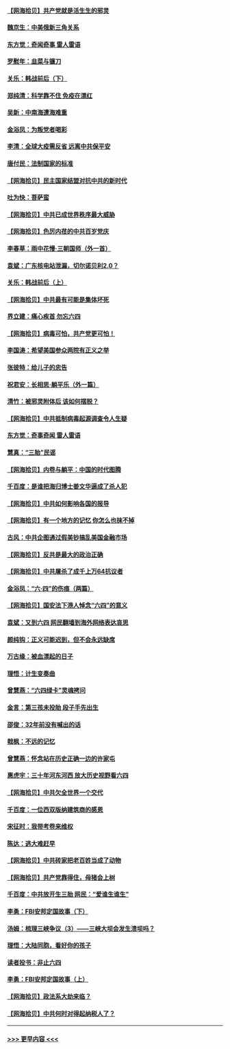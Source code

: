 #### [【网海拾贝】共产党就是活生生的邪灵](../pages/nsc993/n13036627.md?t=06221252) 
#### [魏京生：中美俄新三角关系](../pages/nsc993/n13035986.md?t=06221252) 
#### [东方觉：奇闻奇事 雷人雷语](../pages/nsc993/n13035878.md?t=06221252) 
#### [罗慰年：韭菜与镰刀](../pages/nsc993/n13034374.md?t=06221252) 
#### [关乐：韩战前后（下）](../pages/nsc993/n13034113.md?t=06221252) 
#### [郑纯清：科学靠不住 免疫在漂红](../pages/nsc993/n13034093.md?t=06221252) 
#### [吴新：中南海遭海难重](../pages/nsc993/n13034084.md?t=06221252) 
#### [金浴凤：为叛党者喝彩](../pages/nsc993/n13034058.md?t=06221252) 
#### [李清：全球大疫需反省 远离中共保平安](../pages/nsc993/n13033784.md?t=06221252) 
#### [唐付民：法制国家的标准](../pages/nsc993/n13032944.md?t=06221252) 
#### [【网海拾贝】民主国家结盟对抗中共的新时代](../pages/nsc993/n13031717.md?t=06221252) 
#### [吐为快：菩萨蛮](../pages/nsc993/n13030033.md?t=06221252) 
#### [【网海拾贝】中共已成世界秩序最大威胁](../pages/nsc993/n13028138.md?t=06221252) 
#### [【网海拾贝】色厉内荏的中共百岁党庆](../pages/nsc993/n13025582.md?t=06221252) 
#### [李春草：雨中花慢‧三朝国师（外一首）](../pages/nsc993/n13025567.md?t=06221252) 
#### [袁斌：广东核电站泄漏，切尔诺贝利2.0？](../pages/nsc993/n13025475.md?t=06221252) 
#### [关乐：韩战前后（上）](../pages/nsc993/n13025387.md?t=06221252) 
#### [【网海拾贝】中共最有可能是集体坏死](../pages/nsc993/n13023101.md?t=06221252) 
#### [界立建：痛心疾首 勿忘六四](../pages/nsc993/n13022339.md?t=06221252) 
#### [【网海拾贝】病毒可怕，共产党更可怕！](../pages/nsc993/n13020728.md?t=06221252) 
#### [李国涛：希望美国参众两院有正义之举](../pages/nsc993/n13020674.md?t=06221252) 
#### [张彼特：给儿子的忠告](../pages/nsc993/n13018934.md?t=06221252) 
#### [祝君安：长相思‧躺平乐（外一篇）](../pages/nsc993/n13018923.md?t=06221252) 
#### [清竹：被邪灵附体后 该如何摆脱？](../pages/nsc993/n13018877.md?t=06221252) 
#### [【网海拾贝】中共抵制病毒起源调查令人生疑](../pages/nsc993/n13017785.md?t=06221252) 
#### [东方觉：奇事奇闻 雷人雷语](../pages/nsc993/n13017577.md?t=06221252) 
#### [慧真：“三胎”民谣](../pages/nsc993/n13017394.md?t=06221252) 
#### [【网海拾贝】内卷与躺平：中国的时代图腾](../pages/nsc993/n13016128.md?t=06221252) 
#### [千百度：是谁把海归博士姜文华逼成了杀人犯](../pages/nsc993/n13015218.md?t=06221252) 
#### [【网海拾贝】中共如何影响各国的报导](../pages/nsc993/n13012599.md?t=06221252) 
#### [【网海拾贝】有一个地方的记忆 你怎么也抹不掉](../pages/nsc993/n13009802.md?t=06221252) 
#### [古风：中共企图通过假美钞搞乱美国金融市场](../pages/nsc993/n13009626.md?t=06221252) 
#### [【网海拾贝】反共是最大的政治正确](../pages/nsc993/n13007051.md?t=06221252) 
#### [【网海拾贝】中共屠杀了成千上万64抗议者](../pages/nsc993/n13002713.md?t=06221252) 
#### [金浴凤：“六·四”的伤痕（两篇）](../pages/nsc993/n13001719.md?t=06221252) 
#### [【网海拾贝】国安法下港人悼念“六四”的意义](../pages/nsc993/n13001039.md?t=06221252) 
#### [袁斌：又到六四 网民翻墙到海外网络表达哀思](../pages/nsc993/n13000995.md?t=06221252) 
#### [颜纯钩：正义可能迟到，但不会永远缺席](../pages/nsc993/n13000920.md?t=06221252) 
#### [万古缘：被血漂起的日子](../pages/nsc993/n13000914.md?t=06221252) 
#### [理悟：计生变奏曲](../pages/nsc993/n13000414.md?t=06221252) 
#### [曾慧燕：“六四绿卡”灵魂拷问](../pages/nsc993/n13000277.md?t=06221252) 
#### [金言：第三孩未投胎 段子手先出生](../pages/nsc993/n13000215.md?t=06221252) 
#### [邵俊：32年前没有喊出的话](../pages/nsc993/n13000181.md?t=06221252) 
#### [戟枫：不远的记忆](../pages/nsc993/n13000121.md?t=06221252) 
#### [曾慧燕：怀念站在历史正确一边的许家屯](../pages/nsc993/n13000073.md?t=06221252) 
#### [惠虎宇：三十年河东河西 放大历史视野看六四](../pages/nsc993/n13000018.md?t=06221252) 
#### [【网海拾贝】中共欠全世界一个交代](../pages/nsc993/n12998706.md?t=06221252) 
#### [千百度：一位西双版纳建筑商的感恩](../pages/nsc993/n12998487.md?t=06221252) 
#### [宋征时：我带考卷来维权](../pages/nsc993/n12994088.md?t=06221252) 
#### [陈达：逃大难赶早](../pages/nsc993/n12993569.md?t=06221252) 
#### [【网海拾贝】中共砖家把老百姓当成了动物](../pages/nsc993/n12993483.md?t=06221252) 
#### [【网海拾贝】共产党靠得住，母猪会上树](../pages/nsc993/n12990730.md?t=06221252) 
#### [千百度：中共放开生三胎 网民：“爱谁生谁生”](../pages/nsc993/n12990644.md?t=06221252) 
#### [李勇：FBI安邦定国故事（下）](../pages/nsc993/n12987854.md?t=06221252) 
#### [汤姆：梳理三峡争议（3）——三峡大坝会发生溃坝吗？](../pages/nsc993/n12989806.md?t=06221252) 
#### [理悟：大陆同胞，看好你的孩子](../pages/nsc993/n12989778.md?t=06221252) 
#### [读者投书：非止六四](../pages/nsc993/n12989673.md?t=06221252) 
#### [李勇：FBI安邦定国故事（上）](../pages/nsc993/n12987749.md?t=06221252) 
#### [【网海拾贝】政法系大劫来临？](../pages/nsc993/n12987596.md?t=06221252) 
#### [【网海拾贝】中共何时对得起纳税人了？](../pages/nsc993/n12985578.md?t=06221252) 

----
#### [ >>> 更早内容 <<< ](../indexes/nsc993-earlier.md)
